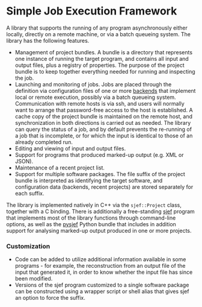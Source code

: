 Simple Job Execution Framework
==============================

A library that supports the running of any program asynchronously either locally, directly on a remote machine, or via a batch queueing system.  The library has the following features.
- Management of project bundles.  A bundle is a directory that represents one instance of running the target program, and contains all input and output files, plus a registry of properties. The purpose of the project bundle is to keep together everything needed for running and inspecting the job.
- Launching and monitoring of jobs.
  Jobs are placed through the definition via configuration files of one or more
[backends](./lib/backends.md) that implement local or remote execution, possibly via a batch queueing system. Communication with remote hosts is via ssh, and users will normally want to arrange that password-free access to the host is established. A cache copy of the project bundle is maintained on the remote host, and synchronization in both directions is carried out as needed. The library can query the status of a job, and by default prevents the re-running of a job that is incomplete, or for which the input is identical to those of an already completed run.
- Editing and viewing of input and output files.
- Support for programs that produced marked-up output (e.g. XML or JSON).
- Maintenance of a recent project list.
- Support for multiple software packages. The file suffix of the project bundle is interpreted as identifying the target software, and configuration data (backends, recent projects) are stored separately for each suffix.


The library is implemented natively in C++ via the `sjef::Project` class, together with a C binding.
There is additionally a free-standing [sjef](program/sjef-program.md) program that implements most of the library functions through command-line options, as well as the [pysjef](https://gitlab.com/molpro/pysjef) Python bundle that includes in addition support for analysing marked-up output produced in one or more projects.

### Customization
- Code can be added to utilize additional information available in some programs - for example, the reconstruction from an output file of the input that generated it, in order to know whether the input file has since been modified.
- Versions of the sjef program customized to a single software package can be constructed using a wrapper script or shell alias that gives sjef an option to force the suffix.

